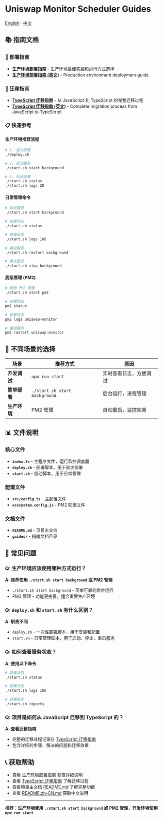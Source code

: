 # Uniswap Monitor Scheduler Guides

[English](README_EN.md) · [中文](README.md)

## 📚 指南文档

### 🚀 部署指南

- **[生产环境部署指南](PRODUCTION_DEPLOYMENT.md)** - 生产环境最佳实践和运行方式选择
- **[生产环境部署指南 (英文)](PRODUCTION_DEPLOYMENT_EN.md)** - Production environment deployment guide

### 🔄 迁移指南

- **[TypeScript 迁移指南](TYPESCRIPT_MIGRATION.md)** - 从 JavaScript 到 TypeScript 的完整迁移过程
- **[TypeScript 迁移指南 (英文)](TYPESCRIPT_MIGRATION_EN.md)** - Complete migration process from JavaScript to TypeScript

### 📋 快速参考

#### 生产环境推荐流程

```bash
# 1. 首次部署
./deploy.sh

# 2. 启动服务
./start.sh start background

# 3. 验证部署
./start.sh status
./start.sh logs 20
```

#### 日常管理命令

```bash
# 启动服务
./start.sh start background

# 查看状态
./start.sh status

# 查看日志
./start.sh logs 100

# 重启服务
./start.sh restart background

# 停止服务
./start.sh stop background
```

#### 高级管理 (PM2)

```bash
# 使用 PM2 管理
./start.sh start pm2

# 查看状态
pm2 status

# 查看日志
pm2 logs uniswap-monitor

# 重启服务
pm2 restart uniswap-monitor
```

## 🎯 不同场景的选择

| 场景 | 推荐方式 | 原因 |
|------|----------|------|
| **开发调试** | `npm run start` | 实时查看日志，方便调试 |
| **简单部署** | `./start.sh start background` | 后台运行，进程管理 |
| **生产环境** | PM2 管理 | 自动重启，监控完善 |

## 📊 文件说明

### 核心文件

- **`index.ts`** - 主程序文件，运行监控调度器
- **`deploy.sh`** - 部署脚本，用于首次部署
- **`start.sh`** - 启动脚本，用于日常管理

### 配置文件

- **`src/config.ts`** - 主配置文件
- **`ecosystem.config.js`** - PM2 配置文件

### 文档文件

- **`README.md`** - 项目主文档
- **`guides/`** - 指南文档目录

## 🔧 常见问题

### Q: 生产环境应该使用哪种方式运行？

**A: 推荐使用 `./start.sh start background` 或 PM2 管理**

- `./start.sh start background` - 简单可靠的后台运行
- PM2 管理 - 功能更完善，适合重要生产环境

### Q: `deploy.sh` 和 `start.sh` 有什么区别？

**A: 职责不同**

- `deploy.sh` - 一次性部署脚本，用于安装和配置
- `start.sh` - 日常管理脚本，用于启动、停止、重启服务

### Q: 如何查看服务状态？

**A: 使用以下命令**

```bash
# 查看状态
./start.sh status

# 查看日志
./start.sh logs 100

# 查看报告
./start.sh reports
```

### Q: 项目是如何从 JavaScript 迁移到 TypeScript 的？

**A: 查看迁移指南**

- 完整的迁移过程记录在 [TypeScript 迁移指南](TYPESCRIPT_MIGRATION.md)
- 包含详细的步骤、解决的问题和迁移效果

## 📞 获取帮助

- 查看 [生产环境部署指南](PRODUCTION_DEPLOYMENT.md) 获取详细说明
- 查看 [TypeScript 迁移指南](TYPESCRIPT_MIGRATION.md) 了解迁移过程
- 查看项目主文档 [README.md](../README.md) 了解完整功能
- 查看 [README.zh-CN.md](../README.zh-CN.md) 获取中文说明

---

**推荐：生产环境使用 `./start.sh start background` 或 PM2 管理，开发环境使用 `npm run start`** 